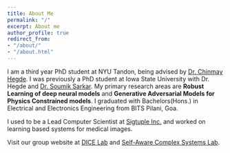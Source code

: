 ```yaml
---
title: About Me
permalink: "/"
excerpt: About me
author_profile: true
redirect_from:
- "/about/"
- "/about.html"
---
```


I am a third year PhD student at NYU Tandon, being advised by [Dr. Chinmay Hegde](http://home.engineering.iastate.edu/~chinmay/). I was previously a PhD student at Iowa State University with Dr. Hegde and [Dr. Soumik Sarkar](http://web.me.iastate.edu/soumiks////principal-investigator.html). My primary research areas are **Robust Learning of deep neural models** and **Generative Adversarial Models for Physics Constrained models**. I graduated with Bachelors(Hons.) in Electrical and Electronics Engineering from BITS Pilani, Goa.

I used to be a Lead Computer Scientist at [Sigtuple Inc.](www.sigtuple.com) and worked on learning based systems for medical images.

Visit our group website at [DICE Lab](http://dice.ece.iastate.edu/) and [Self-Aware Complex Systems Lab](http://web.me.iastate.edu/soumiks////index.html).
